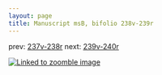 ```yaml
---
layout: page
title: Manuscript msB, bifolio 238v-239r
---
```


prev: [237v-238r](../237v-238r/) next: [239v-240r](../239v-240r/)



[![Linked to zoomble image](http://www.homermultitext.org/iipsrv?IIIF=/project/homer/pyramidal/deepzoom/hmt/vbbifolio/v1/vb_238v_239r.tif/full/2000,/0/default.jpg)](http://www.homermultitext.org/ict2/?urn=urn:cite2:hmt:vbbifolio.v1:vb_238v_239r)


